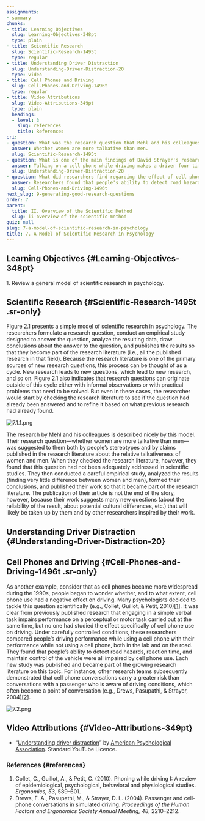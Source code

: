 ```yaml
---
assignments:
- summary
chunks:
- title: Learning Objectives
  slug: Learning-Objectives-348pt
  type: plain
- title: Scientific Research
  slug: Scientific-Research-1495t
  type: regular
- title: Understanding Driver Distraction
  slug: Understanding-Driver-Distraction-20
  type: video
- title: Cell Phones and Driving
  slug: Cell-Phones-and-Driving-1496t
  type: regular
- title: Video Attributions
  slug: Video-Attributions-349pt
  type: plain
  headings:
  - level: 3
    slug: references
    title: References
cri:
- question: What was the research question that Mehl and his colleagues formulated in their study?
  answer: Whether women are more talkative than men.
  slug: Scientific-Research-1495t
- question: What is one of the main findings of David Strayer's research on driver distraction?
  answer: Talking on a cell phone while driving makes a driver four times more likely to be involved in a crash.
  slug: Understanding-Driver-Distraction-20
- question: What did researchers find regarding the effect of cell phone use on driving performance?
  answer: Researchers found that people's ability to detect road hazards, reaction time, and maintain control of the vehicle were all impaired by cell phone use.
  slug: Cell-Phones-and-Driving-1496t
next_slug: 9-generating-good-research-questions
order: 7
parent:
  title: II. Overview of the Scientific Method
  slug: ii-overview-of-the-scientific-method
quiz: null
slug: 7-a-model-of-scientific-research-in-psychology
title: 7. A Model of Scientific Research in Psychology
---
```


## Learning Objectives {#Learning-Objectives-348pt} 

<i-callout variant="info" title="Learning Objectives">

1\. Review a general model of scientific research in psychology.

</i-callout>

## Scientific Research {#Scientific-Research-1495t .sr-only} 

Figure 2.1 presents a simple model of scientific research in psychology. The researchers formulate a research question, conduct an empirical study designed to answer the question, analyze the resulting data, draw conclusions about the answer to the question, and publishes the results so that they become part of the research literature (i.e., all the published research in that field). Because the research literature is one of the primary sources of new research questions, this process can be thought of as a cycle. New research leads to new questions, which lead to new research, and so on. Figure 2.1 also indicates that research questions can originate outside of this cycle either with informal observations or with practical problems that need to be solved. But even in these cases, the researcher would start by checking the research literature to see if the question had already been answered and to refine it based on what previous research had already found. 

![7.1.1.png](https://pxeblicvfnzlnounkznu.supabase.co/storage/v1/object/public/strapi/files/7.1.1.png-af427177c55ce1c7dff4cc5eb15e9909.png)

The research by Mehl and his colleagues is described nicely by this model. Their research question—whether women are more talkative than men—was suggested to them both by people’s stereotypes and by claims published in the research literature about the relative talkativeness of women and men. When they checked the research literature, however, they found that this question had not been adequately addressed in scientific studies. They then conducted a careful empirical study, analyzed the results (finding very little difference between women and men), formed their conclusions, and published their work so that it became part of the research literature. The publication of their article is not the end of the story, however, because their work suggests many new questions (about the reliability of the result, about potential cultural differences, etc.) that will likely be taken up by them and by other researchers inspired by their work.

## Understanding Driver Distraction {#Understanding-Driver-Distraction-20} 



<i-youtube videoid="XToWVxS_9lA" height={400} width="100%" >

</i-youtube>



## Cell Phones and Driving {#Cell-Phones-and-Driving-1496t .sr-only} 

As another example, consider that as cell phones became more widespread during the 1990s, people began to wonder whether, and to what extent, cell phone use had a negative effect on driving. Many psychologists decided to tackle this question scientifically (e.g., Collet, Guillot, & Petit, 2010)[\[1\]](https://kpu.pressbooks.pub/psychmethods4e/chapter/a-model-of-scientific-research-in-psychology/#footnote-32-1). It was clear from previously published research that engaging in a simple verbal task impairs performance on a perceptual or motor task carried out at the same time, but no one had studied the effect specifically of cell phone use on driving. Under carefully controlled conditions, these researchers compared people’s driving performance while using a cell phone with their performance while not using a cell phone, both in the lab and on the road. They found that people’s ability to detect road hazards, reaction time, and maintain control of the vehicle were all impaired by cell phone use. Each new study was published and became part of the growing research literature on this topic. For instance, other research teams subsequently demonstrated that cell phone conversations carry a greater risk than conversations with a passenger who is aware of driving conditions, which often become a point of conversation (e.g., Drews, Pasupathi, & Strayer, 2004)[\[2\]](https://kpu.pressbooks.pub/psychmethods4e/chapter/a-model-of-scientific-research-in-psychology/#footnote-32-2). 

![7.2.png](https://pxeblicvfnzlnounkznu.supabase.co/storage/v1/object/public/strapi/files/7.2.png-8d7cf678ae3303532b64ccea22d1f6f6.png)

## Video Attributions {#Video-Attributions-349pt} 

* “[Understanding driver distraction](https://youtu.be/XToWVxS_9lA)” by [American Psychological Association](https://www.youtube.com/channel/UC1yk0FVuAQctI6yjRlqc1Eg). Standard YouTube Licence.

### References {#references}

1.  Collet, C., Guillot, A., & Petit, C. (2010). Phoning while driving I: A review of epidemiological, psychological, behavioral and physiological studies. _Ergonomics, 53_, 589–601.
2.  Drews, F. A., Pasupathi, M., & Strayer, D. L. (2004). Passenger and cell-phone conversations in simulated driving. _Proceedings of the Human Factors and Ergonomics Society Annual Meeting, 48_, 2210–2212.


